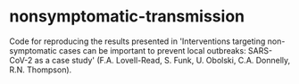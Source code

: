 # nonsymptomatic-transmission
Code for reproducing the results presented in 'Interventions targeting non-symptomatic cases can be important to prevent local outbreaks: SARS-CoV-2 as a case study' (F.A. Lovell-Read, S. Funk, U. Obolski, C.A. Donnelly, R.N. Thompson).
